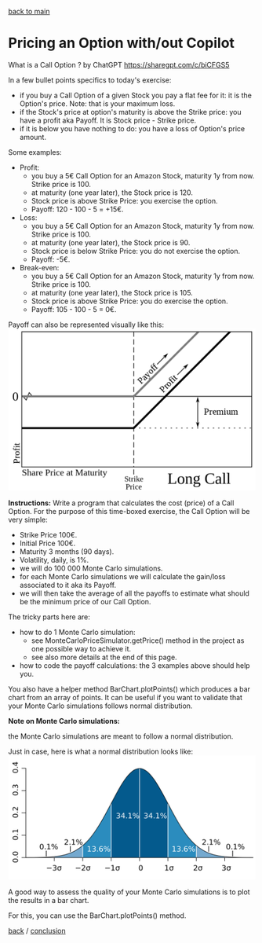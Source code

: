 [back to main](../../../../README.md)

# Pricing an Option with/out Copilot

What is a Call Option ? by ChatGPT
https://sharegpt.com/c/biCFGS5

In a few bullet points specifics to today's exercise:
- if you buy a Call Option of a given Stock you pay a flat fee for it: it is the Option's price. Note: that is your maximum loss.
- if the Stock's price at option's maturity is above the Strike price: you have a profit aka Payoff. It is Stock price - Strike price. 
- if it is below you have nothing to do: you have a loss of Option's price amount.

Some examples:
- Profit:
   - you buy a 5€ Call Option for an Amazon Stock, maturity 1y from now. Strike price is 100.
   - at maturity (one year later), the Stock price is 120.
   - Stock price is above Strike Price: you exercise the option.
   - Payoff: 120 - 100 - 5 = +15€.
- Loss:
   - you buy a 5€ Call Option for an Amazon Stock, maturity 1y from now. Strike price is 100.
   - at maturity (one year later), the Stock price is 90.
   - Stock price is below Strike Price: you do not exercise the option.
   - Payoff: -5€.
- Break-even:
  - you buy a 5€ Call Option for an Amazon Stock, maturity 1y from now. Strike price is 100.
  - at maturity (one year later), the Stock price is 105.
  - Stock price is above Strike Price: you do exercise the option.
  - Payoff: 105 - 100 - 5 = 0€.

Payoff can also be represented visually like this:
![Payoff of a Long Call option](../static/images/Long_call_option.svg.png)

**Instructions:**
Write a program that calculates the cost (price) of a Call Option.
For the purpose of this time-boxed exercise, the Call Option will be very simple:
- Strike Price 100€.
- Initial Price 100€.
- Maturity 3 months (90 days).
- Volatility, daily, is 1%.
- we will do 100 000 Monte Carlo simulations.
- for each Monte Carlo simulations we will calculate the gain/loss associated to it aka its Payoff.
- we will then take the average of all the payoffs to estimate what should be the minimum price of our Call Option.

The tricky parts here are:
- how to do 1 Monte Carlo simulation: 
  - see MonteCarloPriceSimulator.getPrice() method in the project as one possible way to achieve it.
  - see also more details at the end of this page.
- how to code the payoff calculations: the 3 examples above should help you.

You also have a helper method BarChart.plotPoints() which produces a bar chart from an array of points.
It can be useful if you want to validate that your Monte Carlo simulations follows normal distribution.

**Note on Monte Carlo simulations:**

the Monte Carlo simulations are meant to follow a normal distribution. 

Just in case, here is what a normal distribution looks like:
![Normal distribution](../static/images/standard-deviation.png)

A good way to assess the quality of your Monte Carlo simulations is to plot the results in a bar chart.

For this, you can use the BarChart.plotPoints() method.

[back](part1.3.md) / [conclusion](conclusion.md)
